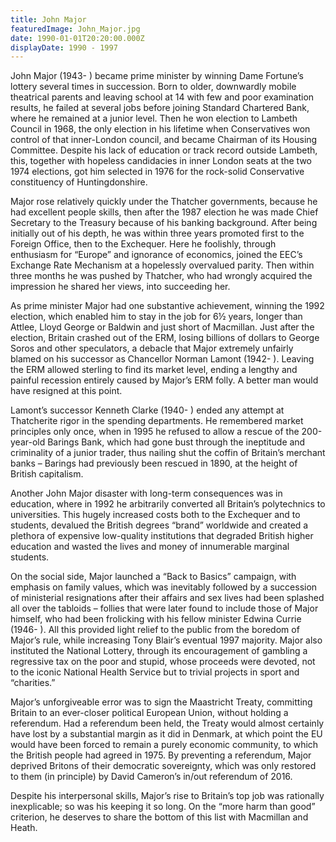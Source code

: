 ```yaml
---
title: John Major
featuredImage: John_Major.jpg
date: 1990-01-01T20:20:00.000Z
displayDate: 1990 - 1997
---
```


John Major (1943- ) became prime minister by winning Dame Fortune’s lottery several times in succession. Born to older, downwardly mobile theatrical parents and leaving school at 14 with few and poor examination results, he failed at several jobs before joining Standard Chartered Bank, where he remained at a junior level. Then he won election to Lambeth Council in 1968, the only election in his lifetime when Conservatives won control of that inner-London council, and became Chairman of its Housing Committee. Despite his lack of education or track record outside Lambeth, this, together with hopeless candidacies in inner London seats at the two 1974 elections, got him selected in 1976 for the rock-solid Conservative constituency of Huntingdonshire.

Major rose relatively quickly under the Thatcher governments, because he had excellent people skills, then after the 1987 election he was made Chief Secretary to the Treasury because of his banking background. After being initially out of his depth, he was within three years promoted first to the Foreign Office, then to the Exchequer. Here he foolishly, through enthusiasm for “Europe” and ignorance of economics, joined the EEC’s Exchange Rate Mechanism at a hopelessly overvalued parity. Then within three months he was pushed by Thatcher, who had wrongly acquired the impression he shared her views, into succeeding her.

As prime minister Major had one substantive achievement, winning the 1992 election, which enabled him to stay in the job for 6½ years, longer than Attlee, Lloyd George or Baldwin and just short of Macmillan. Just after the election, Britain crashed out of the ERM, losing billions of dollars to George Soros and other speculators, a debacle that Major extremely unfairly blamed on his successor as Chancellor Norman Lamont (1942- ). Leaving the ERM allowed sterling to find its market level, ending a lengthy and painful recession entirely caused by Major’s ERM folly. A better man would have resigned at this point.

Lamont’s successor Kenneth Clarke (1940- ) ended any attempt at Thatcherite rigor in the spending departments. He remembered market principles only once, when in 1995 he refused to allow a rescue of the 200-year-old Barings Bank, which had gone bust through the ineptitude and criminality of a junior trader, thus nailing shut the coffin of Britain’s merchant banks – Barings had previously been rescued in 1890, at the height of British capitalism.

Another John Major disaster with long-term consequences was in education, where in 1992 he arbitrarily converted all Britain’s polytechnics to universities. This hugely increased costs both to the Exchequer and to students, devalued the British degrees “brand” worldwide and created a plethora of expensive low-quality institutions that degraded British higher education and wasted the lives and money of innumerable marginal students.

On the social side, Major launched a “Back to Basics” campaign, with emphasis on family values, which was inevitably followed by a succession of ministerial resignations after their affairs and sex lives had been splashed all over the tabloids – follies that were later found to include those of Major himself, who had been frolicking with his fellow minister Edwina Currie (1946- ). All this provided light relief to the public from the boredom of Major’s rule, while increasing Tony Blair’s eventual 1997 majority. Major also instituted the National Lottery, through its encouragement of gambling a regressive tax on the poor and stupid, whose proceeds were devoted, not to the iconic National Health Service but to trivial projects in sport and “charities.”

Major’s unforgiveable error was to sign the Maastricht Treaty, committing Britain to an ever-closer political European Union, without holding a referendum. Had a referendum been held, the Treaty would almost certainly have lost by a substantial margin as it did in Denmark, at which point the EU would have been forced to remain a purely economic community, to which the British people had agreed in 1975. By preventing a referendum, Major deprived Britons of their democratic sovereignty, which was only restored to them (in principle) by David Cameron’s in/out referendum of 2016.

Despite his interpersonal skills, Major’s rise to Britain’s top job was rationally inexplicable; so was his keeping it so long. On the “more harm than good” criterion, he deserves to share the bottom of this list with Macmillan and Heath.
